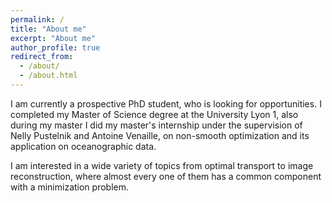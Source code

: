 ```yaml
---
permalink: /
title: "About me"
excerpt: "About me"
author_profile: true
redirect_from: 
  - /about/
  - /about.html
---
```


I am currently a prospective PhD student, who is looking for opportunities. I completed my Master of Science degree at the University Lyon 1, also during my master I did my master's internship under the supervision of Nelly Pustelnik and Antoine Venaille, on non-smooth optimization and its application on oceanographic data. 

I am interested in a wide variety of topics from optimal transport to image reconstruction, where almost every one of them has a common component with a minimization problem.

